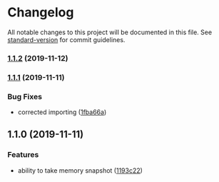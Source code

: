 # Changelog

All notable changes to this project will be documented in this file. See [standard-version](https://github.com/conventional-changelog/standard-version) for commit guidelines.

### [1.1.2](https://github.com/gospime/memory/compare/v1.1.1...v1.1.2) (2019-11-12)

### [1.1.1](https://github.com/gospime/memory/compare/v1.1.0...v1.1.1) (2019-11-11)


### Bug Fixes

* corrected importing ([1fba66a](https://github.com/gospime/memory/commit/1fba66a9a3758dfbd98faa716c10af36ffa1b4b4))

## 1.1.0 (2019-11-11)


### Features

* ability to take memory snapshot ([1193c22](https://github.com/gospime/memory/commit/1193c2282a45b94b413a5b60d3f6aecd8aea75bf))
